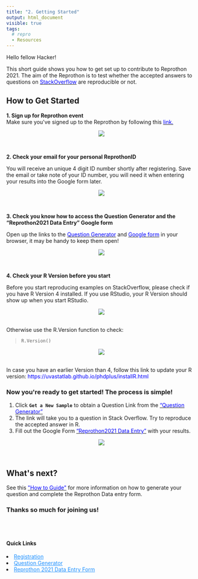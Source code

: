 ```yaml
---
title: "2. Getting Started"
output: html_document
visible: true
tags:
  # repro
  - Resources
---
```




Hello fellow Hacker!

This short guide shows you how to get set up to contribute to Reprothon 2021.
The aim of the Reprothon is to test whether the accepted answers to questions on [<span style="color: blue">StackOverflow</span>](https://stackoverflow.com/) are reproducible or not.


## How to Get Started

**1. Sign up for Reprothon event**  
Make sure you've signed up to the Reprothon by following this [<span style="color: blue">link.</span>](https://docs.google.com/forms/d/e/1FAIpQLScnZ58LT9lgCHWgHK0JFD-1CPEOyZPcWdCM3VBxDdnXDgQ_AA/viewform)

<p align=center>
<img src="../images/event_registration1.png" style="max-width:100%;">
</p>
<br>

**2. Check your email for your personal ReprothonID**  

You will receive an unique 4 digit ID number shortly after registering. Save the email or take note of your ID number, you will need it when entering your results into the Google form later.

<p align=center>
<img src="../images/email_registration.png" style="max-width:100%;">
</p>
<br>

**3. Check you know how to access the Question Generator and the “Reprothon2021 Data Entry” Google form**  

Open up the links to the [<span style="color: blue">Question Generator</span>](https://shiny.abdn.ac.uk/biostat/Reprothon/) and [<span style="color: blue">Google form</span>](https://docs.google.com/forms/d/e/1FAIpQLScnkiWlEgSmdAfwQjN-AvkqPmjAMi-D947jAr2YcABiEMYU9g/viewform) in your browser, it may be handy to keep them open!

<p align=center>
<img src="../images/form_generator1.png" style="max-width:100%;">
</p>
<br>

**4. Check your R Version before you start**  

Before you start reproducing examples on StackOverflow, please check if you have R Version 4 installed.
If you use RStudio, your R Version should show up when you start RStudio.

<p align=center>
<img src="../images/R_version1.png" style="max-width:100%;">
</p>
<br>
Otherwise use the R.Version function to check:

> `R.Version()`

<p align=center>
<img src="../images/R_version2.png" style="max-width:100%;">
</p>
<br>
In case you have an earlier Version than 4, follow this link to update your R version: <span style="color: blue">https://uvastatlab.github.io/phdplus/installR.html</span>


### Now you're ready to get started! The process is simple!

1. Click **`Get a New Sample`** to obtain a Question Link from the [<span style="color: blue">“Question Generator”</span>](https://shiny.abdn.ac.uk/biostat/Reprothon/)
2. The link will take you to a question in Stack Overflow. Try to reproduce the accepted answer in R.
3. Fill out the Google Form [<span style="color: blue">“Reprothon2021 Data Entry”</span>](https://docs.google.com/forms/d/e/1FAIpQLScnkiWlEgSmdAfwQjN-AvkqPmjAMi-D947jAr2YcABiEMYU9g/viewform) with your results.

<p align=center>
<img src="../images/workflow.png" style="max-width:150%;">
</p>
<br>

## What's next?

See this [<span style="color: blue">"How to Guide"</span>](https://aberdeenstudygroup.github.io/studyGroup/Reprothon2021/Misc_resources/Tutorial_Reprothon2021/) for more information on how to generate your question and complete the Reprothon Data entry form.

### Thanks so much for joining us!



<br>
<br>
<div>
  <h4 id="Shortcuts">Quick Links</h4>
<li>
  <a href="https://forms.gle/u4QcUBRfieV2H7fV9" style="color:DodgerBlue">Registration</a></li>
<li>
  <a href="https://shiny.abdn.ac.uk/biostat/Reprothon/" style="color:DodgerBlue">Question Generator</a></li>
<li>
  <a href="https://docs.google.com/forms/d/e/1FAIpQLScnkiWlEgSmdAfwQjN-AvkqPmjAMi-D947jAr2YcABiEMYU9g/viewform" style="color:DodgerBlue">Reprothon 2021 Data Entry Form</a></li>
  
</div>
